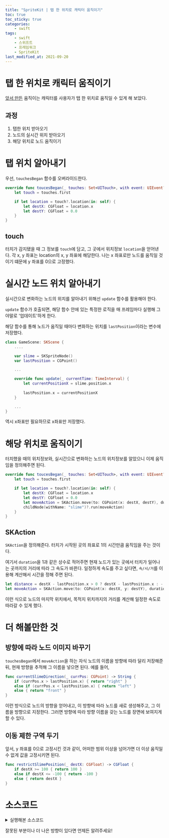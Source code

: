 ```yaml
---
title: "SpriteKit | 탭 한 위치로 캐릭터 움직이기"
toc: true
toc_sticky: true
categories:
    - swift
tags:
    - swift
    - 스위프트
    - 프레임워크
    - SpriteKit
last_modified_at: 2021-09-20
---
```


# 탭 한 위치로 캐릭터 움직이기

[앞서 만든](https://2unbini.github.io/swift/swift-spritekit2/) 움직이는 캐릭터를 사용자가 탭 한 위치로 움직일 수 있게 해 보았다.

## 과정

1. 탭한 위치 받아오기
2. 노드의 실시간 위치 받아오기
3. 해당 위치로 노드 움직이기

# 탭 위치 알아내기

우선, `touchesBegan` 함수를 오버라이드한다.

```swift
override func toucesBegan(_ touches: Set<UITouch>, with event: UIEvent?) {
    let touch = touches.first

    if let location = touch?.location(in: self) {
        let destX: CGFloat = location.x
        let destY: CGFloat = 0.0
	}
}
```

## touch

터치가 감지됐을 때 그 정보를 `touch`에 담고, 그 곳에서 위치정보 `location`을 얻어낸다.
각 x, y 좌표는 location의 x, y 좌표에 해당한다. 나는 x 좌표로만 노드를 움직일 것이기 떄문에 y 좌표를 0으로 고정했다.


# 실시간 노드 위치 알아내기

실시간으로 변화하는 노드의 위치를 알아내기 위해선 `update` 함수를 활용해야 한다.

`update` 함수가 호출되면, 해당 함수 안에 있는 특정한 로직을 매 프레임마다 실행해 그야말로 '업데이트'하게 한다.

해당 함수를 통해 노드가 움직일 때마다 변화하는 위치를 `lastPosition`이라는 변수에 저장했다.

```swift
class GameScene: SKScene {
    ....

	var slime = SKSpriteNode()
    var lastPosition = CGPoint()

	...

    override func update(_ currentTime: TimeInterval) {
        let currentPositionX = slime.position.x
    
        lastPosition.x = currentPositionX
    }

    ...
}
```

역시 x좌표만 필요하므로 x좌표만 저장했다.

# 해당 위치로 움직이기

터치했을 때의 위치정보와, 실시간으로 변화하는 노드의 위치정보를 알았으니 이제 움직임을 정의해주면 된다.

```swift
override func toucesBegan(_ touches: Set<UITouch>, with event: UIEvent?) {
    let touch = touches.first

    if let location = touch?.location(in: self) {
        let destX: CGFloat = location.x
        let destY: CGFloat = 0.0
        let moveAction = SKAction.move(to: CGPoint(x: destX, destY), duration: 1)
        childNode(withName: "slime")?.run(moveAction)
	}
}
```

## SKAction

`SKAction`을 정의해준다. 터치가 시작된 곳의 좌표로 1의 시간만큼 움직임을 주는 것이다.

여기서 `duration`을 1과 같은 상수로 적어주면 현재 노드가 있는 곳에서 터치가 일어나는 곳까지의 거리에 따라 그 속도가 바뀐다. 일정하게 속도를 주고 싶다면, `속/시/거`를 이용해 계산해서 시간을 정해 주면 된다.

```swift
let distance = destX - lastPosition.x > 0 ? destX - lastPosition.x : -(destX - lostPosition.x)
let moveAction = SKAction.move(to: CGPoint(x: destX, y: destY), duration: Double(distance) / 80)
```

이런 식으로 노드의 마지막 위치에서, 목적지 위치까지의 거리를 계산해 일정한 속도로 따라갈 수 있게 했다.

# 더 해볼만한 것

## 방향에 따라 노드 이미지 바꾸기

`touchesBegan`에서 `moveAction`을 하는 자식 노드의 이름을 방향에 따라 달리 저장해준 뒤, 현재 방향을 추적해 그 이름을 넣으면 된다. 예를 들어,

```swift
func currentSlimeDirection(_ currPos: CGPoint) -> String {
	if (currPos.x > lastPosition.x) { return "right" }
	else if (currPos.x < lastPosition.x) { return "left" }
	else { return "front" }
}
```

이런 방식으로 노드의 방향을 얻어내고, 이 방향에 따라 노드를 새로 생성해주고, 그 이름을 방향으로 지정한다. 그러면 방향에 따라 방향 이름을 갖는 노드를 장면에 보여지게 할 수 있다.

## 이동 제한 구역 두기

앞서, y 좌표를 0으로 고정시킨 것과 같이, 어떠한 범위 이상을 넘어가면 더 이상 움직일 수 없게 값을 고정시키면 된다.

```swift
func restrictSlimePosition(_ destX: CGFloat) -> CGFloat {
	if destX >= 100 { return 100 }
	else if destX <= -100 { return -100 }
	else { return destX }
}
```

# 소스코드

<details>
<summary>실행해본 소스코드</summary>
<div markdown="1">

```swift
// GameScene.swift

class GameScene: SKScene {

    var slime = SKSpriteNode()
    var lastPosition = CGPoint()

    override func didMove(to view: SKView) {
        let textureAtlas = SKTextureAtlas(named: "images")
        var textureArray = [SKTexture]()
    
        for i in 1...textureAtlas.textureNames.count {
            let name = "image_\(i).png"
            textureArray.append(SKTexture(imageNamed: name))
        }
    
        let firstImage = textureAtlas.textureNames[0]
        var slime = SKSpriteNode(imageNamed: firstImage)
    
        slime.size = CGSIZE(width: 80, heigth: 80)
        slime.position = CGPoint(x: self.size.width / 2, y: self.size.height / 2)
        slime.name = "slime"
    
        let slimeAnimation = SKAction.animate(with: textureArray, timePerFrame: 0.2)
        slime.run(SKAction.repeatForever(slimeAnimation))
    }

    override func toucesBegan(_ touches: Set<UITouch>, with event: UIEvent?) {
        let touch = touches.first
    
        if let location = touch?.location(in: self) {
            let destX: CGFloat = location.x
            let destY: CGFloat = 0.0
            let moveAction = SKAction.move(to: CGPoint(x: destX, destY), duration: 1)
            childNode(withName: "slime")?.run(moveAction)
    	}
    }

    override func update(_ currentTime: TimeInterval) {
        let currentPositionX = slime.position.x
    
        lastPosition.x = currentPositionX
    }
}

```

</div>
</details>

잘못된 부분이나 더 나은 방향이 있다면 언제든 알려주세요!